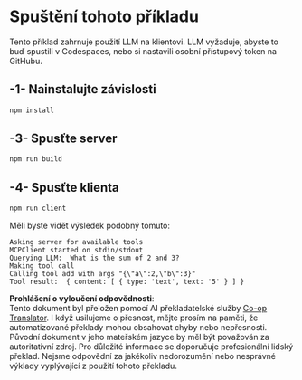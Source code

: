 <!--
CO_OP_TRANSLATOR_METADATA:
{
  "original_hash": "6d6315e03f591fb5a39be91da88585dc",
  "translation_date": "2025-07-13T19:20:59+00:00",
  "source_file": "03-GettingStarted/03-llm-client/solution/typescript/README.md",
  "language_code": "cs"
}
-->
# Spuštění tohoto příkladu

Tento příklad zahrnuje použití LLM na klientovi. LLM vyžaduje, abyste to buď spustili v Codespaces, nebo si nastavili osobní přístupový token na GitHubu.

## -1- Nainstalujte závislosti

```bash
npm install
```

## -3- Spusťte server

```bash
npm run build
```

## -4- Spusťte klienta

```sh
npm run client
```

Měli byste vidět výsledek podobný tomuto:

```text
Asking server for available tools
MCPClient started on stdin/stdout
Querying LLM:  What is the sum of 2 and 3?
Making tool call
Calling tool add with args "{\"a\":2,\"b\":3}"
Tool result:  { content: [ { type: 'text', text: '5' } ] }
```

**Prohlášení o vyloučení odpovědnosti**:  
Tento dokument byl přeložen pomocí AI překladatelské služby [Co-op Translator](https://github.com/Azure/co-op-translator). I když usilujeme o přesnost, mějte prosím na paměti, že automatizované překlady mohou obsahovat chyby nebo nepřesnosti. Původní dokument v jeho mateřském jazyce by měl být považován za autoritativní zdroj. Pro důležité informace se doporučuje profesionální lidský překlad. Nejsme odpovědní za jakékoliv nedorozumění nebo nesprávné výklady vyplývající z použití tohoto překladu.